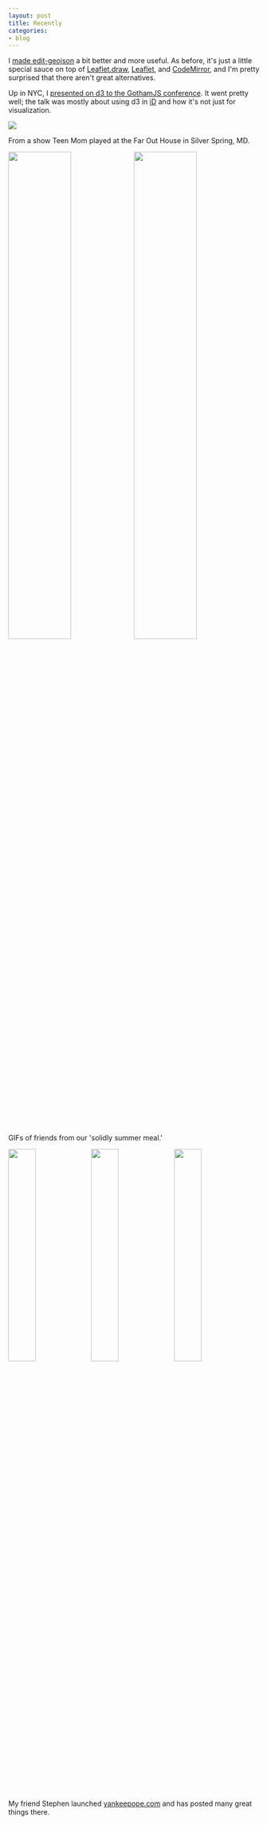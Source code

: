 ```yaml
---
layout: post
title: Recently
categories:
- blog
---
```


I [made edit-geojson](http://macwright.org/edit-geojson/) a bit better and more
useful. As before, it's just a little special sauce on top of [Leaflet.draw](https://github.com/Leaflet/Leaflet.draw),
[Leaflet](http://leafletjs.com/), and [CodeMirror](http://codemirror.net/), and
I'm pretty surprised that there aren't great alternatives.

Up in NYC, I [presented on d3 to the GothamJS conference](http://macwright.org/presentations/gotham-2/#0).
It went pretty well; the talk was mostly about using d3 in [iD](http://ideditor.com/)
and how it's not just for visualization.

![](http://farm8.staticflickr.com/7391/9235516186_3d7dbeca04_b.jpg)

From a show Teen Mom played at the Far Out House in Silver Spring, MD.

<img
style='width:50%' src='http://i.imgur.com/Iek1TRX.gif' /><img
style='width:50%' src='http://i.imgur.com/BNtgQNt.gif' />

GIFs of friends from our 'solidly summer meal.'

<a href='http://yankeepope.com'>
<img
style='width:33%' src='http://farm8.staticflickr.com/7281/9290450275_3ec72dcd79.jpg' /><img
style='width:33%' src='http://farm3.staticflickr.com/2856/9246260857_a3439bc403.jpg' /><img
style='width:33%' src='http://farm4.staticflickr.com/3729/9246205409_f014bd3cfe.jpg' />
</a>

My friend Stephen launched [yankeepope.com](http://yankeepope.com/) and has posted
many great things there.
